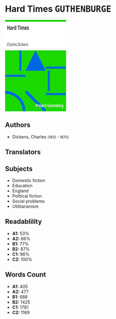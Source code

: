 # Hard Times <kbd>GUTHENBURGE</kbd>

![](./cover.medium.jpg "")

## Authors


 - Dickens, Charles <small>(1812 - 1870)</small>

## Translators



## Subjects


 - Domestic fiction
 - Education
 - England
 - Political fiction
 - Social problems
 - Utilitarianism

## Readablility


 - **A1:** 53%
 - **A2:** 66%
 - **B1:** 77%
 - **B2:** 87%
 - **C1:** 96%
 - **C2:** 100%

## Words Count


 - **A1:** 405
 - **A2:** 477
 - **B1:** 888
 - **B2:** 1425
 - **C1:** 1781
 - **C2:** 1169
